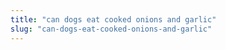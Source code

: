 ```yaml
---
title: "can dogs eat cooked onions and garlic"
slug: "can-dogs-eat-cooked-onions-and-garlic"
---
```


